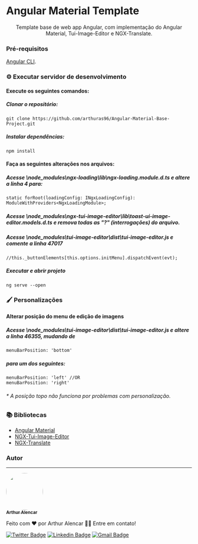 # Angular Material Template
<p align="center">Template base de web app Angular, com implementação do Angular Material, Tui-Image-Editor e NGX-Translate.</p>

### Pré-requisitos

[Angular CLI](https://angular.io/guide/setup-local).

### ⚙️ Executar servidor de desenvolvimento
#### Execute os seguintes comandos:
##### Clonar o repositório:
	git clone https://github.com/arthuras96/Angular-Material-Base-Project.git
##### Instalar dependências:
	npm install
#### Faça as seguintes alterações nos arquivos:
##### Acesse \node_modules\ngx-loading\lib\ngx-loading.module.d.ts e altere a linha 4 para:
	static forRoot(loadingConfig: INgxLoadingConfig): ModuleWithProviders<NgxLoadingModule>;
##### Acesse \node_modules\ngx-tui-image-editor\lib\toast-ui-image-editor.models.d.ts e remova todas as "?" (interrogações) do arquivo.
##### Acesse \node_modules\tui-image-editor\dist\tui-image-editor.js e comente a linha 47017
	//this._buttonElements[this.options.initMenu].dispatchEvent(evt);

##### Executar e abrir projeto
	ng serve --open

### 🖌️ Personalizações
#### Alterar posição do menu de edição de imagens
##### Acesse \node_modules\tui-image-editor\dist\tui-image-editor.js e altere a linha 46355, mudando de
	menuBarPosition: 'bottom'
##### para um dos seguintes:
	menuBarPosition: 'left' //OR
	menuBarPosition: 'right'
###### * A posição topo não funciona por problemas com personalização.

### 📚 Bibliotecas
- [Angular Material](https://material.angular.io/)
- [NGX-Tui-Image-Editor](https://www.npmjs.com/package/ngx-tui-image-editor)
- [NGX-Translate](http://www.ngx-translate.com/)

### Autor
---

<a href="https://github.com/arthuras96">
 <img style="border-radius: 50%;" src="https://avatars3.githubusercontent.com/u/37410769?s=400&u=5660153db0fed01e80d1d797550f875b3b2a12a2&v=4" width="100px;" alt=""/>
 <br />
 <sub><b>Arthur Alencar</b></sub></a>


Feito com ❤️ por Arthur Alencar 👋🏽 Entre em contato!

[![Twitter Badge](https://img.shields.io/badge/-@ArthurAlencar_S-1ca0f1?style=flat-square&labelColor=1ca0f1&logo=twitter&logoColor=white&link=https://twitter.com/ArthurAlencar_S)](https://twitter.com/ArthurAlencar_S) 
[![Linkedin Badge](https://img.shields.io/badge/-Arthur-blue?style=flat-square&logo=Linkedin&logoColor=white&link=https://www.linkedin.com/in/arthuralencarsilva/)](https://www.linkedin.com/in/arthuralencarsilva/) 
[![Gmail Badge](https://img.shields.io/badge/-arthuralencarsilva@gmail.com-c14438?style=flat-square&logo=Gmail&logoColor=white&link=mailto:tgmarinho@gmail.com)](mailto:arthuralencarsilva@gmail.com)